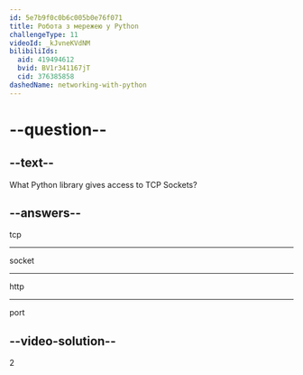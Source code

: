```yaml
---
id: 5e7b9f0c0b6c005b0e76f071
title: Робота з мережею у Python
challengeType: 11
videoId: _kJvneKVdNM
bilibiliIds:
  aid: 419494612
  bvid: BV1r341167jT
  cid: 376385858
dashedName: networking-with-python
---
```


# --question--

## --text--

What Python library gives access to TCP Sockets?

## --answers--

tcp

---

socket

---

http

---

port

## --video-solution--

2

